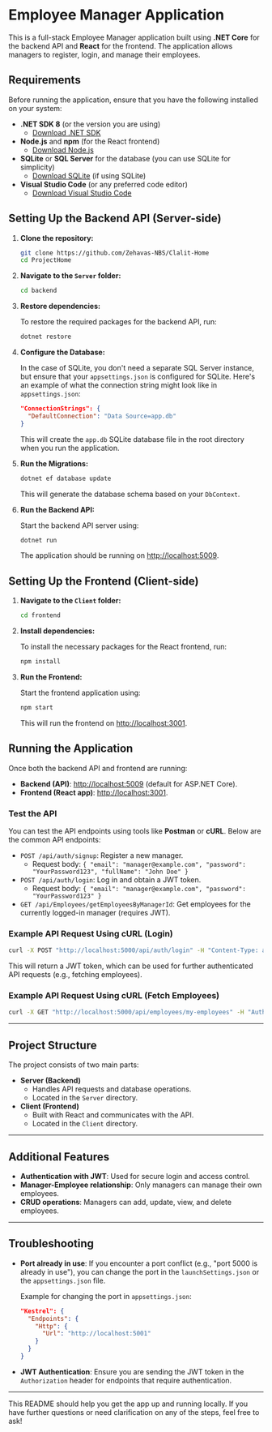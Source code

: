 

# Employee Manager Application

This is a full-stack Employee Manager application built using **.NET Core** for the backend API and **React** for the frontend. The application allows managers to register, login, and manage their employees.

## Requirements

Before running the application, ensure that you have the following installed on your system:

- **.NET SDK 8** (or the version you are using)
  - [Download .NET SDK](https://dotnet.microsoft.com/download)
- **Node.js** and **npm** (for the React frontend)
  - [Download Node.js](https://nodejs.org/)
- **SQLite** or **SQL Server** for the database (you can use SQLite for simplicity)
  - [Download SQLite](https://www.sqlite.org/download.html) (if using SQLite)
- **Visual Studio Code** (or any preferred code editor)
  - [Download Visual Studio Code](https://code.visualstudio.com/)

## Setting Up the Backend API (Server-side)

1. **Clone the repository:**

   ```bash
   git clone https://github.com/Zehavas-NBS/Clalit-Home
   cd ProjectHome
   ```

2. **Navigate to the `Server` folder:**

   ```bash
   cd backend
   ```

3. **Restore dependencies:**

   To restore the required packages for the backend API, run:

   ```bash
   dotnet restore
   ```

4. **Configure the Database:**

   In the case of SQLite, you don't need a separate SQL Server instance, but ensure that your `appsettings.json` is configured for SQLite. Here's an example of what the connection string might look like in `appsettings.json`:

   ```json
   "ConnectionStrings": {
     "DefaultConnection": "Data Source=app.db"
   }
   ```

   This will create the `app.db` SQLite database file in the root directory when you run the application.

5. **Run the Migrations:**

   ```bash
   dotnet ef database update
   ```

   This will generate the database schema based on your `DbContext`.

6. **Run the Backend API:**

   Start the backend API server using:

   ```bash
   dotnet run
   ```

   The application should be running on [http://localhost:5009](http://localhost:5000).

## Setting Up the Frontend (Client-side)

1. **Navigate to the `Client` folder:**

   ```bash
   cd frontend
   ```

2. **Install dependencies:**

   To install the necessary packages for the React frontend, run:

   ```bash
   npm install
   ```

3. **Run the Frontend:**

   Start the frontend application using:

   ```bash
   npm start
   ```

   This will run the frontend on [http://localhost:3001](http://localhost:3001).

## Running the Application

Once both the backend API and frontend are running:

- **Backend (API)**: [http://localhost:5009](http://localhost:5009) (default for ASP.NET Core).
- **Frontend (React app)**: [http://localhost:3001](http://localhost:3001).

### Test the API

You can test the API endpoints using tools like **Postman** or **cURL**. Below are the common API endpoints:

- `POST /api/auth/signup`: Register a new manager.
  - Request body: `{ "email": "manager@example.com", "password": "YourPassword123", "fullName": "John Doe" }`
- `POST /api/auth/login`: Log in and obtain a JWT token.
  - Request body: `{ "email": "manager@example.com", "password": "YourPassword123" }`
- `GET /api/Employees/getEmployeesByManagerId`: Get employees for the currently logged-in manager (requires JWT).

### Example API Request Using cURL (Login)

```bash
curl -X POST "http://localhost:5000/api/auth/login" -H "Content-Type: application/json" -d '{"email":"manager@example.com","password":"YourPassword123"}'
```

This will return a JWT token, which can be used for further authenticated API requests (e.g., fetching employees).

### Example API Request Using cURL (Fetch Employees)

```bash
curl -X GET "http://localhost:5000/api/employees/my-employees" -H "Authorization: Bearer YOUR_JWT_TOKEN"
```

---

## Project Structure

The project consists of two main parts:

- **Server (Backend)**
  - Handles API requests and database operations.
  - Located in the `Server` directory.
- **Client (Frontend)**
  - Built with React and communicates with the API.
  - Located in the `Client` directory.

---

## Additional Features

- **Authentication with JWT**: Used for secure login and access control.
- **Manager-Employee relationship**: Only managers can manage their own employees.
- **CRUD operations**: Managers can add, update, view, and delete employees.

---

## Troubleshooting

- **Port already in use**: If you encounter a port conflict (e.g., "port 5000 is already in use"), you can change the port in the `launchSettings.json` or the `appsettings.json` file.
  
  Example for changing the port in `appsettings.json`:
  ```json
  "Kestrel": {
    "Endpoints": {
      "Http": {
        "Url": "http://localhost:5001"
      }
    }
  }
  ```

- **JWT Authentication**: Ensure you are sending the JWT token in the `Authorization` header for endpoints that require authentication.

---


This README should help you get the app up and running locally. If you have further questions or need clarification on any of the steps, feel free to ask!